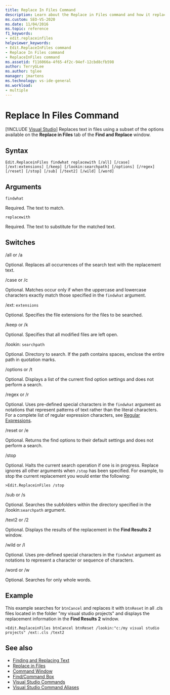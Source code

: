 ```yaml
---
title: Replace In Files Command
description: Learn about the Replace in Files command and how it replaces text in files by using some of the options available on the Replace in Files tab of the Find and Replace window.
ms.custom: SEO-VS-2020
ms.date: 11/04/2016
ms.topic: reference
f1_keywords:
- edit.replaceinfiles
helpviewer_keywords:
- Edit.ReplaceInFiles command
- Replace In Files command
- ReplaceInFiles command
ms.assetid: f116066a-4f65-4f2c-94ef-12cbd8cfb598
author: TerryGLee
ms.author: tglee
manager: jmartens
ms.technology: vs-ide-general
ms.workload:
- multiple
---
```

# Replace In Files Command

 [!INCLUDE [Visual Studio](~/includes/applies-to-version/vs-windows-only.md)]
Replaces text in files using a subset of the options available on the **Replace in Files** tab of the **Find and Replace** window.

## Syntax

```
Edit.ReplaceinFiles findwhat replacewith [/all] [/case]
[/ext:extensions] [/keep] [/lookin:searchpath] [/options] [/regex]
[/reset] [/stop] [/sub] [/text2] [/wild] [/word]
```

## Arguments
`findwhat`

Required. The text to match.

`replacewith`

Required. The text to substitute for the matched text.

## Switches
/all or /a

Optional. Replaces all occurrences of the search text with the replacement text.

/case or /c

Optional. Matches occur only if when the uppercase and lowercase characters exactly match those specified in the `findwhat` argument.

/ext: `extensions`

Optional. Specifies the file extensions for the files to be searched.

/keep or /k

Optional. Specifies that all modified files are left open.

/lookin: `searchpath`

Optional. Directory to search. If the path contains spaces, enclose the entire path in quotation marks.

/options or /t

Optional. Displays a list of the current find option settings and does not perform a search.

/regex or /r

Optional. Uses pre-defined special characters in the `findwhat` argument as notations that represent patterns of text rather than the literal characters. For a complete list of regular expression characters, see [Regular Expressions](../../ide/using-regular-expressions-in-visual-studio.md).

/reset or /e

Optional. Returns the find options to their default settings and does not perform a search.

/stop

Optional. Halts the current search operation if one is in progress. Replace ignores all other arguments when `/stop` has been specified. For example, to stop the current replacement you would enter the following:

```
>Edit.ReplaceinFiles /stop
```

/sub or /s

Optional. Searches the subfolders within the directory specified in the /lookin:`searchpath` argument.

/text2 or /2

Optional. Displays the results of the replacement in the **Find Results 2** window.

/wild or /l

Optional. Uses pre-defined special characters in the `findwhat` argument as notations to represent a character or sequence of characters.

/word or /w

Optional. Searches for only whole words.

## Example
This example searches for `btnCancel` and replaces it with `btnReset` in all .cls files located in the folder "my visual studio projects" and displays the replacement information in the **Find Results 2** window.

```
>Edit.ReplaceinFiles btnCancel btnReset /lookin:"c:/my visual studio projects" /ext:.cls /text2
```

## See also

- [Finding and Replacing Text](../../ide/finding-and-replacing-text.md)
- [Replace in Files](../../ide/replace-in-files.md)
- [Command Window](../../ide/reference/command-window.md)
- [Find/Command Box](../../ide/find-command-box.md)
- [Visual Studio Commands](../../ide/reference/visual-studio-commands.md)
- [Visual Studio Command Aliases](../../ide/reference/visual-studio-command-aliases.md)
